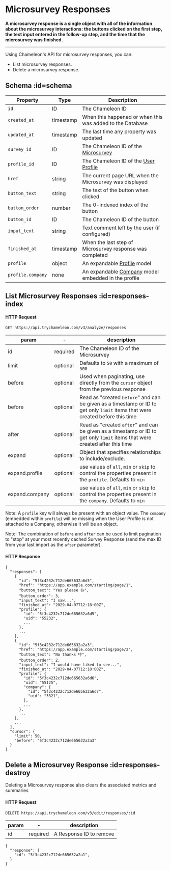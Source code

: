 # Microsurvey Responses

**A microsurvey response is a single object with all of the information about the microsurvey interactions: the buttons clicked on the first step, the text input entered in the follow-up step, and the time that the microsurvey was finished.**

------

Using Chameleon's API for microsurvey responses, you can:

- List microsurvey responses.
- Delete a microsurvey response.
  

## Schema :id=schema

| Property | Type | Description |
| --- | --- | --- |
| `id` | ID | The Chameleon ID |
| `created_at` | timestamp | When this happened or when this was added to the Database |
| `updated_at` | timestamp | The last time any property was updated |
| `survey_id` | ID | The Chameleon ID of the [Microsurvey](apis/surveys.md?id=schema) |
| `profile_id` | ID | The Chameleon ID of the [User Profile](apis/profiles.md?id=schema) |
| `href` | string | The current page URL when the Microsurvey was displayed |
| `button_text` | string | The text of the button when clicked |
| `button_order` | number | The 0-indexed index of the button |
| `button_id` | ID | The Chameleon ID of the button |
| `input_text` | string | Text comment left by the user (if configured) |
| `finished_at` | timestamp | When the last step of Microsurvey response was completed |
| `profile` | object | An expandable [Profile](apis/profiles.md) model |
| `profile.company` | none | An expandable [Company](apis/companies.md) model embedded in the profile |

## List Microsurvey Responses :id=responses-index

#### HTTP Request

```
GET https://api.trychameleon.com/v3/analyze/responses
```

| param          | -        | description                                                  |
| -------------- | -------- | ------------------------------------------------------------ |
| id             | required | The Chameleon ID of the Microsurvey                          |
| limit          | optional | Defaults to `50` with a maximum of `500`                     |
| before         | optional | Used when paginating, use directly from the `cursor` object from the previous response |
| before         | optional | Read as "created `before`" and can be given as a timestamp or ID to get only `limit` items that were created before this time |
| after          | optional | Read as "created `after`" and can be given as a timestamp or ID to get only `limit` items that were created after this time |
| expand         | optional | Object that specifies relationships to include/exclude.      |
| expand.profile | optional | use values of `all`, `min` or `skip` to control the properties present in the `profile`. Defaults to `min` |
| expand.company | optional | use values of `all`, `min` or `skip` to control the properties present in the `company`. Defaults to `min` |

Note: A `profile` key will always be present with an object value. The `company` (embedded within `profile`) will be missing when the User Profile is not attached to a Company, otherwise it will be an object.

Note: The combination of `before` and `after` can be used to limit pagination to "stop" at your most recently cached Survey Response (send the max ID from your last import as the `after` parameter).

#### HTTP Response

```
{
  "responses": [
    {
      "id": "5f3c4232c712de665632a6d5",
      "href": "https://app.example.com/starting/page/1",
      "button_text": "Yes please 👍",
      "button_order": 3,
      "input_text": "I saw...",
      "finished_at": "2029-04-07T12:18:00Z",
      "profile": {
        "id": "5f3c4232c712de665632a6d5",
        "uid": "55232",
        ...
      },
      ...
    },
    {
      "id": "5f3c4232c712de665632a2a3",
      "href": "https://app.example.com/starting/page/2",
      "button_text": "No thanks 👎",
      "button_order": 2,
      "input_text": "I would have liked to see...",
      "finished_at": "2029-04-07T12:18:00Z",
      "profile": {
        "id": "5f3c4232c712de665632a6d6",
        "uid": "55125",
        "company": {
          "id": "5f3c4232c712de665632a6d7",
          "uid": "3321",
        },
        ...
      },
      ...
    },
    ...
  ],
  "cursor": {
    "limit": 50,
    "before": "5f3c4232c712de665632a2a3"
  }
}
```

## Delete a Microsurvey Response :id=responses-destroy

Deleting a Microsurvey response also clears the associated metrics and summaries 

#### HTTP Request

```
DELETE https://api.trychameleon.com/v3/edit/responses/:id
```

| param | -        | description             |
| ----- | -------- | ----------------------- |
| id    | required | A Response ID to remove |

```
{
  "response": {
    "id": "5f3c4232c712de665632a2a1",
  }
}
```
